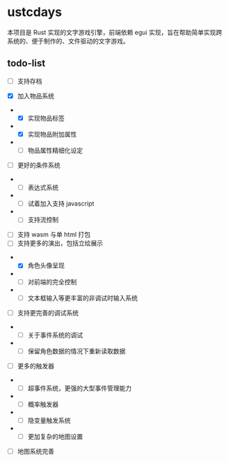 ﻿# ustcdays

本项目是 Rust 实现的文字游戏引擎，前端依赖 egui 实现，旨在帮助简单实现跨系统的、便于制作的、文件驱动的文字游戏。

## todo-list

- [ ] 支持存档

- [x] 加入物品系统

- - [x] 实现物品标签
- - [x] 实现物品附加属性
- - [ ] 物品属性精细化设定

- [ ] 更好的条件系统

- - [ ] 表达式系统
- - [ ] 试着加入支持 javascript
- - [ ] 支持流控制

- [ ] 支持 wasm 与单 html 打包
- [ ] 支持更多的演出，包括立绘展示

- - [x] 角色头像呈现
- - [ ] 对前端的完全控制
- - [ ] 文本框输入等更丰富的非调试时输入系统

- [ ] 支持更完善的调试系统

- - [ ] 关于事件系统的调试
- - [ ] 保留角色数据的情况下重新读取数据

- [ ] 更多的触发器

- - [ ] 超事件系统，更强的大型事件管理能力
- - [ ] 概率触发器
- - [ ] 隐变量触发系统
- - [ ] 更加复杂的地图设置

- [ ] 地图系统完善

